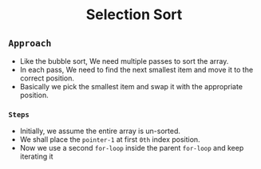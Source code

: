 <h1 align="center">Selection Sort</h1>


## `Approach`
* Like the bubble sort, We need multiple passes to sort the array.
* In each pass, We need to find the next smallest item and move it to the correct position.
* Basically we pick the smallest item and swap it with the appropriate position.

### `Steps`
* Initially, we assume the entire array is un-sorted.
* We shall place the `pointer-1` at first `0th` index position.
* Now we use a second `for-loop` inside the parent `for-loop` and keep iterating it
